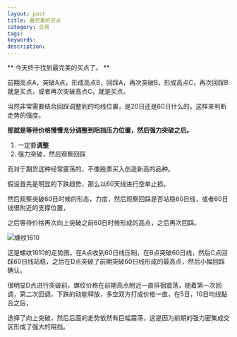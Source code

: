```yaml
---
layout: post
title: 最完美的买点
category: 交易
tags: 
keywords: 
description: 
---
```


** 今天终于找到最完美的买点了。 **

前期高点A，突破A点，形成高点B，回踩A，再次突破B，形成高点C，再次回踩B就是买点，或者再次突破高点C，就是买点。

当然非常需要结合回踩调整到的均线位置，是20日还是60日什么的，这样来判断走势的强度。





**那就是等待价格慢慢充分调整到阻挡压力位置，然后强力突破之后。**

1. 一定要**调整**
2. 强力突破，然后观察回踩


而对于期货这种经常震荡的，不像股票买入创造新高的品种。

假设首先是明显的下跌趋势，那么以60天线进行空单止损。

然后观察突破60日时候的形态，力度，然后观察回踩是否站稳60日线，或者60日线很附近的支撑位置，

之后等待价格再次向上突破之前60日时候形成的高点，之后再次回踩。


![螺纹1610](http://7xnlfe.com1.z0.glb.clouddn.com/20160429-rb1610.png "螺纹1610")


这是螺纹1610的走势图。在A点收到60日线压制，在B点突破60日线，然后C点回踩60日线站稳，之后在D点突破了前期突破60日线形成的最高点，然后小幅回踩确认。

很明显D点进行突破前，螺纹价格在前期高点附近一直徘徊震荡，随着第一次回调，第二次回调，下跌的动能释放，多空双方打成价格一直，在5日，10日均线黏合之后，

选择了向上突破，然后后面的走势依然有巨幅震荡，这是因为前期的强力密集成交区形成了强大的阻挡。




